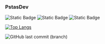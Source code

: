 ### PstasDev
![Static Badge](https://img.shields.io/badge/Main_interest-Python-blue)
![Static Badge](https://img.shields.io/badge/Currently_interested_in-Web_design-blue)
![Static Badge](https://img.shields.io/badge/My_Website-botond.eu-darkgreen)


[![Top Langs](https://github-readme-stats-ten-theta-27.vercel.app/api/top-langs/?username=PstasDev&theme=github_dark_dimmed&text_color=718096&bg_color=00000000&hide_border=true&hide_title=true)]()

<!--
**PstasDev/PstasDev** is a ✨ _special_ ✨ repository because its `README.md` (this file) appears on your GitHub profile.

Here are some ideas to get you started:

- 🔭 I’m currently working on ...
- 🌱 I’m currently learning ...
- 👯 I’m looking to collaborate on ...
- 🤔 I’m looking for help with ...
- 💬 Ask me about ...
- 📫 How to reach me: ...
- 😄 Pronouns: ...
- ⚡ Fun fact: ...
-->

![GitHub last commit (branch)](https://img.shields.io/github/last-commit/PstasDev/PstasDev/main?label=Last%20updated)
